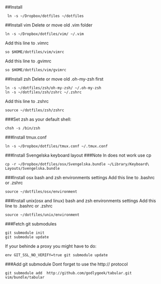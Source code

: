 ##Install 
```
 ln -s ~/Dropbox/dotfiles ~/dotfiles
```

##Install vim 
Delete or move old .vim folder

```
ln -s ~/Dropbox/dotfiles/vim/ ~/.vim
```

Add this line to .vimrc
```
so $HOME/dotfiles/vim/vimrc
```

Add this line to .gvimrc
```
so $HOME/dotfiles/vim/gvimrc
```

##Install zsh
Delete or move old .oh-my-zsh first

```
ln -s ~/dotfiles/zsh/oh-my-zsh/ ~/.oh-my-zsh
ln -s ~/dotfiles/zsh/zshrc ~/.zshrc
```

Add this line to .zshrc
```
source ~/dotfiles/zsh/zshrc
```


###Set zsh as your default shell:
```
chsh -s /bin/zsh
```

###Install tmux.conf
```
ln -s ~/Dropbox/dotfiles/tmux.conf ~/.tmux.conf
```
###Install Svengelska keyboard layout
###Note ln does not work use cp
```
cp -r ~/Dropbox/dotfiles/osx/Svengelska.bundle ~/Library/Keyboard\ Layouts/Svengelska.bundle
```

###Install osx bash and zsh environments settings
Add this line to .bashrc or .zshrc
```
source ~/dotfiles/osx/environment
```

###Install unix(osx and linux) bash and zsh environments settings
Add this line to .bashrc or .zshrc
```
source ~/dotfiles/unix/environment
```


###Fetch git submodules
```
git submodule init
git submodule update
```
If your behinde a proxy you might have to do:
```
env GIT_SSL_NO_VERIFY=true git submodule update

```
###Add git submodule
Dont forget to use the http:// protocol
```
git submodule add  http://github.com/godlygeek/tabular.git vim/bundle/tabular
```
